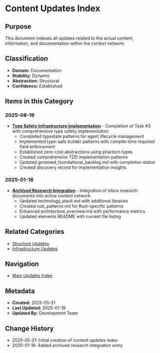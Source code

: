 # Content Updates Index

## Purpose
This document indexes all updates related to the actual content, information, and documentation within the context network.

## Classification
- **Domain:** Documentation
- **Stability:** Dynamic
- **Abstraction:** Structural
- **Confidence:** Established

## Items in this Category

### 2025-08-19
- **[Type Safety Infrastructure Implementation](../retrospective-2025-08-19-type-safety-implementation.md)** - Completion of Task #3 with comprehensive type safety implementation
  - Completed typestate patterns for agent lifecycle management
  - Implemented type-safe builder patterns with compile-time required field enforcement  
  - Established zero-cost abstractions using phantom types
  - Created comprehensive TDD implementation patterns
  - Updated groomed_foundational_backlog.md with completion status
  - Created discovery record for implementation insights

### 2025-01-18
- **[Archived Research Integration](archived_research_integration.md)** - Integration of inbox research documents into active context network
  - Updated technology_stack.md with additional libraries
  - Created rust_patterns.md for Rust-specific patterns
  - Enhanced architecture_overview.md with performance metrics
  - Updated elements README with current file listing

## Related Categories
- [Structure Updates](../structure/index.md)
- [Infrastructure Updates](../infrastructure/index.md)

## Navigation
- [Main Updates Index](../index.md)

## Metadata
- **Created:** 2025-05-21
- **Last Updated:** 2025-01-18
- **Updated By:** Development Team

## Change History
- 2025-05-21: Initial creation of content updates index
- 2025-01-18: Added archived research integration entry
